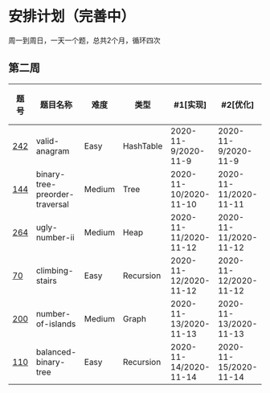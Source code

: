 # 安排计划（完善中）
周一到周日，一天一个题，总共2个月，循环四次

第二周
-----

|题号|题目名称|难度|类型|#1[实现]|#2[优化]|#3[一天后]|#4[一周后]|#5[面试前一周]|
|---|---|---|---|---|---|---|---|---|
|[242](https://leetcode-cn.com/problems/valid-anagram/)|valid-anagram|Easy|HashTable|2020-11-9/2020-11-9|2020-11-9/2020-11-9|2020-11-10/2020-11-10|2020-11-17/2020-11-16|---|
|[144](https://leetcode-cn.com/problems/binary-tree-preorder-traversal/)|binary-tree-preorder-traversal|Medium|Tree|2020-11-10/2020-11-10|2020-11-11/2020-11-11|2020-11-18/|---|
|[264](https://leetcode-cn.com/problems/ugly-number-ii/)|ugly-number-ii|Medium|Heap|2020-11-11/2020-11-12|2020-11-11/2020-11-12|2020-11-12/2020-11-13|2020-11-19/|---|
|[70](https://leetcode-cn.com/problems/climbing-stairs/)|climbing-stairs|Easy|Recursion|2020-11-12/2020-11-12|2020-11-12/2020-11-12|2020-11-13/2020-11-13|2020-11-20/|---|
|[200](https://leetcode-cn.com/problems/number-of-islands/)|number-of-islands|Medium|Graph|2020-11-13/2020-11-13|2020-11-13/2020-11-13|2020-11-14/2020-11-14|2020-11-21/|---|
|[110](https://leetcode-cn.com/problems/balanced-binary-tree/)|balanced-binary-tree|Easy|Recursion|2020-11-14/2020-11-14|2020-11-15/2020-11-14|2020-11-16/2020-11-16|2020-11-22/|---|

